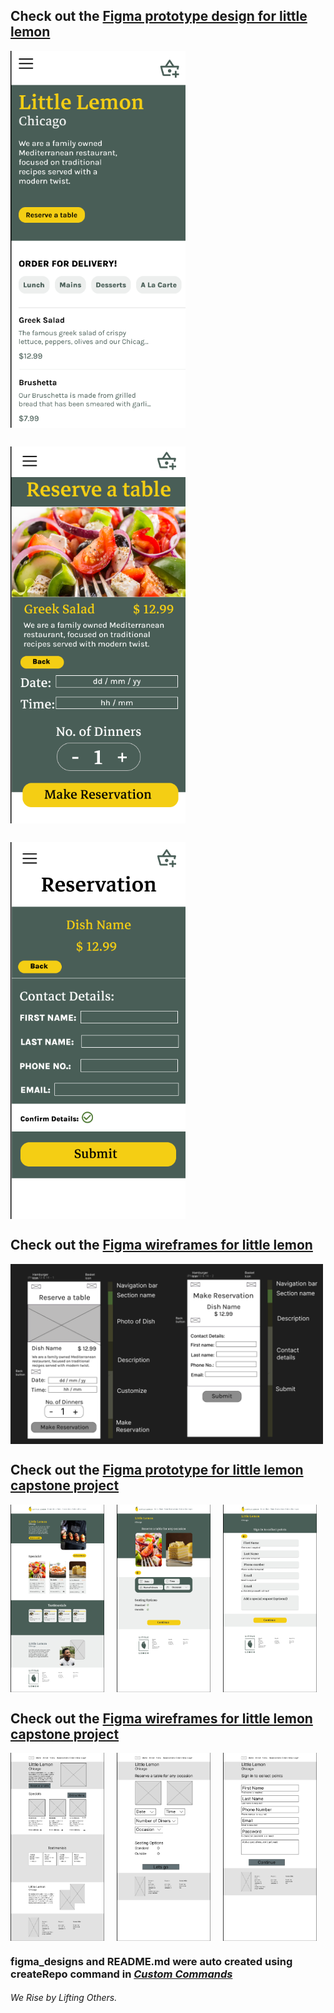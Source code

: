 ## Check out the [Figma prototype design for little lemon](https://www.figma.com/design/u7zbSHNIFWE0rwz6fZt178/high-fidelity-visual-design?node-id=0-1&t=3uFdohozHKiRJpxq-1)

<div style="display: flex; flex-wrap: wrap; gap: 30px;">
    <img src="ll-figma1.png" alt="Little Lemon page 1" width="280" />
    <img src="ll-figma2.png" alt="Little Lemon page 2" width="280" />
    <img src="ll-figma3.png" alt="Little Lemon page 3" width="280" />
</div>

## Check out the [Figma wireframes for little lemon](https://www.figma.com/design/uPCi7Jnts19XhE4eME3VZU/wireframes?node-id=0-1&t=kXbcadpiKyPjSc9k-1)

<div style="display: flex; flex-wrap: wrap; gap: 20px;">
    <img src="ll-wireframes.png" alt="Little Lemon page 1" width="500" />
</div>

## Check out the [Figma prototype for little lemon capstone project](https://www.figma.com/design/Jo78tKGLI9UtpjAV1VFX8w/Capstone-project?node-id=25-378&t=YkVTrjlAuomzVeLG-1)

<div style="display: flex; flex-wrap: wrap; gap: 20px;">
    <img src="ll-hgh-fidelity-figma1.png" alt="Little Lemon page 1" width="150" />
    <img src="ll-hgh-fidelity-figma2.png" alt="Little Lemon page 2" width="150" />
    <img src="ll-hgh-fidelity-figma3.png" alt="Little Lemon page 3" width="150" />
</div>

## Check out the [Figma wireframes for little lemon capstone project](https://www.figma.com/design/Jo78tKGLI9UtpjAV1VFX8w/Capstone-project?node-id=0-1&t=YkVTrjlAuomzVeLG-1)

<div style="display: flex; flex-wrap: wrap; gap: 20px;">
    <img src="ll-wireframes-figma-capstone1.png" alt="Little Lemon page 1" width="150" />
    <img src="ll-wireframes-figma-capstone2.png" alt="Little Lemon page 2" width="150" />
    <img src="ll-wireframes-figma-capstone3.png" alt="Little Lemon page 3" width="150" />
</div>


### figma_designs and README.md were auto created using createRepo command in [*Custom Commands*](https://github.com/DafetiteOgaga/custom_commands)
		




###### *We Rise by Lifting Others.*
